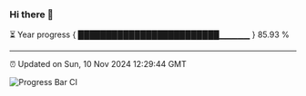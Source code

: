 ### Hi there 👋

⏳ Year progress { █████████████████████████▁▁▁▁▁ } 85.93 %

---

⏰ Updated on Sun, 10 Nov 2024 12:29:44 GMT

![Progress Bar CI](https://github.com/liununu/liununu/workflows/Progress%20Bar%20CI/badge.svg)

